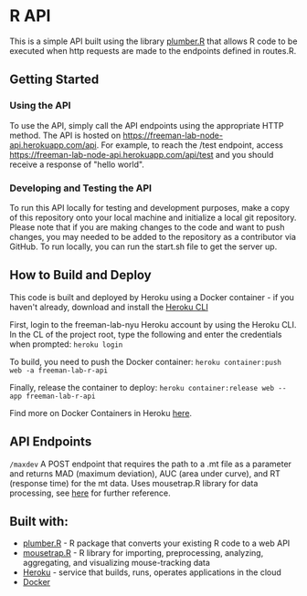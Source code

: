 # R API

This is a simple API built using the library [plumber.R](https://www.rplumber.io/) that allows R code to be executed when http requests are made to the endpoints defined in routes.R.

## Getting Started

### Using the API

To use the API, simply call the API endpoints using the appropriate HTTP method. The API is hosted on https://freeman-lab-node-api.herokuapp.com/api. For example, to reach the /test endpoint, access https://freeman-lab-node-api.herokuapp.com/api/test and you should receive a response of "hello world".

### Developing and Testing the API

To run this API locally for testing and development purposes, make a copy of this repository onto your local machine and initialize a local git repository. Please note that if you are making changes to the code and want to push changes, you may needed to be added to the repository as a contributor via GitHub. To run locally, you can run the start.sh file to get the server up.

## How to Build and Deploy

This code is built and deployed by Heroku using a Docker container - if you haven't already, download and install the [Heroku CLI](https://devcenter.heroku.com/articles/heroku-cli)

First, login to the freeman-lab-nyu Heroku account by using the Heroku CLI. In the CL of the project root, type the following and enter the credentials when prompted:
```heroku login```

To build, you need to push the Docker container:
```heroku container:push web -a freeman-lab-r-api```

Finally, release the container to deploy:
```heroku container:release web --app freeman-lab-r-api```

Find more on Docker Containers in Heroku [here](https://devcenter.heroku.com/articles/container-registry-and-runtime).

## API Endpoints

```/maxdev```
A POST endpoint that requires the path to a .mt file as a parameter and returns MAD (maximum deviation), AUC (area under curve), and RT (response time) for the mt data. Uses mousetrap.R library for data processing, see [here](https://pascalkieslich.github.io/mousetrap/reference/index.html) for further reference.

## Built with:
* [plumber.R](https://www.rplumber.io/) - R package that converts your existing R code to a web API
* [mousetrap.R](https://github.com/PascalKieslich/mousetrap) - R library for importing, preprocessing, analyzing, aggregating, and visualizing mouse-tracking data
* [Heroku](https://devcenter.heroku.com/) - service that builds, runs, operates applications in the cloud
* [Docker](https://docs.docker.com/)

